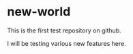 # new-world
This is the first test repository on github.

I will be testing various new features here.
